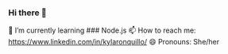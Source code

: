 ### Hi there 👋

🌱 I’m currently learning ### Node.js
📫 How to reach me: https://www.linkedin.com/in/kylaronquillo/
😄 Pronouns: She/her

